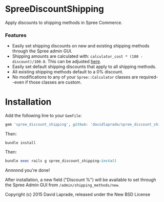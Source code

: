 SpreeDiscountShipping
=============

Apply discounts to shipping methods in Spree Commerce.

### Features

* Easily set shipping discounts on new and existing shipping methods through the Spree admin GUI.
* Shipping amounts are calculated with: `calculator_cost * (100 - discount)/100.0`. This can be adjusted [here](#).
* Easily set default shipping discounts that apply to all shipping methods.
* All existing shipping methods default to a 0% discount.
* No modifications to any of your `Spree::Calculator` classes are required--even if those classes are custom.


Installation
=======

Add the following line to your `Gemfile`:

```ruby
gem 'spree_discount_shipping', github: 'davidlaprade/spree_discount_shipping', branch: '1-3-stable'
```

Then:
```shell
bundle install
```

Then:
```ruby
bundle exec rails g spree_discount_shipping:install
```

Annnnnd you're done!

After installation, a new field ("Discount %") will be available to set through the Spree Admin GUI from `/admin/shipping_methods/new`.

Copyright (c) 2015 David Laprade, released under the New BSD License
